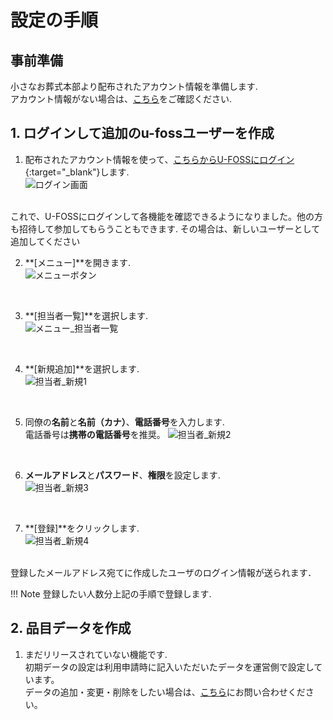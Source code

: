 # 設定の手順

## 事前準備
小さなお葬式本部より配布されたアカウント情報を準備します.  
アカウント情報がない場合は、[こちら](../shinnsei/)をご確認ください.

## 1. ログインして追加のu-fossユーザーを作成  

1. 配布されたアカウント情報を使って、[こちらからU-FOSSにログイン](https://staging.u-foss.jp/){:target="_blank"}します.  
 ![ログイン画面](../asset/image/setting/login.png)
<br>
これで、U-FOSSにログインして各機能を確認できるようになりました。他の方も招待して参加してもらうこともできます. その場合は、新しいユーザーとして追加してください  
<br>


2. **[メニュー]**を開きます.  
 ![メニューボタン](../asset/image/setting/menu_button.png)
<br>


3. **[担当者一覧]**を選択します.  
 ![メニュー_担当者一覧](../asset/image/setting/menu_select_staff.png)
<br>


4. **[新規追加]**を選択します.  
 ![担当者_新規1](../asset/image/setting/tantousha_insert1.png)
<br>
  

5. 同僚の**名前**と**名前（カナ）**、**電話番号**を入力します.   
電話番号は**携帯の電話番号**を推奨。 
 ![担当者_新規2](../asset/image/setting/tantousha_insert2.png)
<br>
  

6. **メールアドレス**と**パスワード**、**権限**を設定します.  
 ![担当者_新規3](../asset/image/setting/tantousha_insert3.png)
<br>
  

7. **[登録]**をクリックします.  
 ![担当者_新規4](../asset/image/setting/tantousha_insert4.png)
<br>
登録したメールアドレス宛てに作成したユーザのログイン情報が送られます．  
<br>

!!! Note
    登録したい人数分上記の手順で登録します.
　　

## 2. 品目データを作成
  
1. まだリリースされていない機能です.   
初期データの設定は利用申請時に記入いただいたデータを運営側で設定しています。   
データの追加・変更・削除をしたい場合は、[こちら](../contact/)にお問い合わせください。